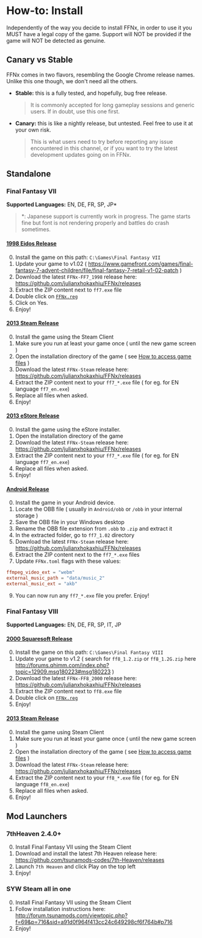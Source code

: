 # How-to: Install

Independently of the way you decide to install FFNx, in order to use it you MUST have a legal copy of the game. Support will NOT be provided if the game will NOT be detected as genuine.

## Canary vs Stable

FFNx comes in two flavors, resembling the Google Chrome release names. Unlike this one though, we don't need all the others.

- **Stable:** this is a fully tested, and hopefully, bug free release.
  > It is commonly accepted for long gameplay sessions and generic users. If in doubt, use this one first.
- **Canary:** this is like a nightly release, but untested. Feel free to use it at your own risk.
  > This is what users need to try before reporting any issue encountered in this channel, or if you want to try the latest development updates going on in FFNx.

## Standalone

### Final Fantasy VII

**Supported Languages:** EN, DE, FR, SP, JP\*

> \*: Japanese support is currently work in progress. The game starts fine but font is not rendering properly and battles do crash sometimes.

#### [1998 Eidos Release](https://www.mobygames.com/game/windows/final-fantasy-vii)

0. Install the game on this path: `C:\Games\Final Fantasy VII`
1. Update your game to v1.02 ( https://www.gamefront.com/games/final-fantasy-7-advent-children/file/final-fantasy-7-retail-v1-02-patch )
2. Download the latest `FFNx-FF7_1998` release here: https://github.com/julianxhokaxhiu/FFNx/releases
3. Extract the ZIP content next to `ff7.exe` file
4. Double click on [`FFNx.reg`](https://github.com/julianxhokaxhiu/FFNx/blob/master/misc/FF7.reg)
5. Click on Yes.
6. Enjoy!

#### [2013 Steam Release](https://store.steampowered.com/app/39140/FINAL_FANTASY_VII/)

0. Install the game using the Steam Client
1. Make sure you run at least your game once ( until the new game screen )
2. Open the installation directory of the game ( see [How to access game files](https://steamcommunity.com/sharedfiles/filedetails/?id=760447682) )
3. Download the latest `FFNx-Steam` release here: https://github.com/julianxhokaxhiu/FFNx/releases
4. Extract the ZIP content next to your `ff7_*.exe` file ( for eg. for EN language `ff7_en.exe`)
5. Replace all files when asked.
6. Enjoy!

#### [2013 eStore Release](http://www.jp.square-enix.com/ffvii-pc-jp/)

0. Install the game using the eStore installer.
1. Open the installation directory of the game
2. Download the latest `FFNx-Steam` release here: https://github.com/julianxhokaxhiu/FFNx/releases
3. Extract the ZIP content next to your `ff7_*.exe` file ( for eg. for EN language `ff7_en.exe`)
4. Replace all files when asked.
5. Enjoy!

#### [Android Release](https://play.google.com/store/apps/details?id=com.square_enix.android_googleplay.FFVII)

0. Install the game in your Android device.
1. Locate the OBB file ( usually in `Android/obb` or `/obb` in your internal storage )
2. Save the OBB file in your Windows desktop
3. Rename the OBB file extension from `.obb` to `.zip` and extract it
4. In the extracted folder, go to `ff7_1.02` directory
5. Download the latest `FFNx-Steam` release here: https://github.com/julianxhokaxhiu/FFNx/releases
6. Extract the ZIP content next to the `ff7_*.exe` files
7. Update `FFNx.toml` flags with these values:

```toml
ffmpeg_video_ext = "webm"
external_music_path = "data/music_2"
external_music_ext = "akb"
```

9. You can now run any `ff7_*.exe` file you prefer. Enjoy!

### Final Fantasy VIII

**Supported Languages:** EN, DE, FR, SP, IT, JP

#### [2000 Squaresoft Release](https://www.mobygames.com/game/windows/final-fantasy-viii)

0. Install the game on this path: `C:\Games\Final Fantasy VIII`
1. Update your game to v1.2 ( search for `ff8_1.2.zip` or `ff8_1.2G.zip` here http://forums.qhimm.com/index.php?topic=12909.msg180223#msg180223 )
2. Download the latest `FFNx-FF8_2000` release here: https://github.com/julianxhokaxhiu/FFNx/releases
3. Extract the ZIP content next to `ff8.exe` file
4. Double click on [`FFNx.reg`](https://github.com/julianxhokaxhiu/FFNx/blob/master/misc/FF8.reg)
5. Enjoy!

#### [2013 Steam Release](https://store.steampowered.com/app/39150/FINAL_FANTASY_VIII/)

0. Install the game using Steam Client
1. Make sure you run at least your game once ( until the new game screen )
2. Open the installation directory of the game ( see [How to access game files](https://steamcommunity.com/sharedfiles/filedetails/?id=760447682) )
3. Download the latest `FFNx-Steam` release here: https://github.com/julianxhokaxhiu/FFNx/releases
4. Extract the ZIP content next to your `ff8_*.exe` file ( for eg. for EN language `ff8_en.exe`)
5. Replace all files when asked.
6. Enjoy!

## Mod Launchers

### 7thHeaven 2.4.0+

0. Install Final Fantasy VII using the Steam Client
1. Download and install the latest 7th Heaven release here: https://github.com/tsunamods-codes/7th-Heaven/releases
2. Launch `7th Heaven` and click Play on the top left
3. Enjoy!

### SYW Steam all in one

0. Install Final Fantasy VII using the Steam Client
1. Follow installation instructions here: http://forum.tsunamods.com/viewtopic.php?f=69&p=716&sid=a91d0f964f413cc24c649298cf6f764b#p716
2. Enjoy!
